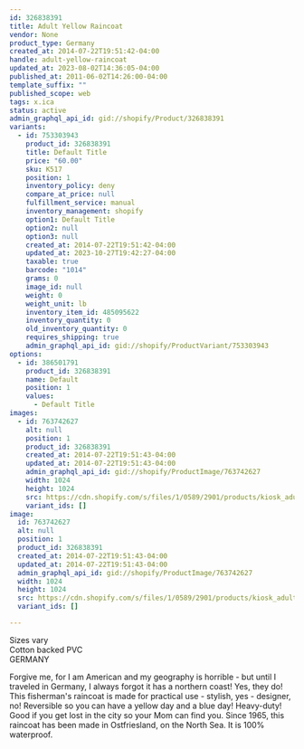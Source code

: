 ```yaml
---
id: 326838391
title: Adult Yellow Raincoat
vendor: None
product_type: Germany
created_at: 2014-07-22T19:51:42-04:00
handle: adult-yellow-raincoat
updated_at: 2023-08-02T14:36:05-04:00
published_at: 2011-06-02T14:26:00-04:00
template_suffix: ""
published_scope: web
tags: x.ica
status: active
admin_graphql_api_id: gid://shopify/Product/326838391
variants:
  - id: 753303943
    product_id: 326838391
    title: Default Title
    price: "60.00"
    sku: K517
    position: 1
    inventory_policy: deny
    compare_at_price: null
    fulfillment_service: manual
    inventory_management: shopify
    option1: Default Title
    option2: null
    option3: null
    created_at: 2014-07-22T19:51:42-04:00
    updated_at: 2023-10-27T19:42:27-04:00
    taxable: true
    barcode: "1014"
    grams: 0
    image_id: null
    weight: 0
    weight_unit: lb
    inventory_item_id: 485095622
    inventory_quantity: 0
    old_inventory_quantity: 0
    requires_shipping: true
    admin_graphql_api_id: gid://shopify/ProductVariant/753303943
options:
  - id: 386501791
    product_id: 326838391
    name: Default
    position: 1
    values:
      - Default Title
images:
  - id: 763742627
    alt: null
    position: 1
    product_id: 326838391
    created_at: 2014-07-22T19:51:43-04:00
    updated_at: 2014-07-22T19:51:43-04:00
    admin_graphql_api_id: gid://shopify/ProductImage/763742627
    width: 1024
    height: 1024
    src: https://cdn.shopify.com/s/files/1/0589/2901/products/kiosk_adultraincoat.tif.jpeg?v=1406073103
    variant_ids: []
image:
  id: 763742627
  alt: null
  position: 1
  product_id: 326838391
  created_at: 2014-07-22T19:51:43-04:00
  updated_at: 2014-07-22T19:51:43-04:00
  admin_graphql_api_id: gid://shopify/ProductImage/763742627
  width: 1024
  height: 1024
  src: https://cdn.shopify.com/s/files/1/0589/2901/products/kiosk_adultraincoat.tif.jpeg?v=1406073103
  variant_ids: []

---
```


Sizes vary  
Cotton backed PVC  
GERMANY

Forgive me, for I am American and my geography is horrible - but until I traveled in Germany, I always forgot it has a northern coast! Yes, they do! This fisherman's raincoat is made for practical use - stylish, yes - designer, no! Reversible so you can have a yellow day and a blue day! Heavy-duty! Good if you get lost in the city so your Mom can find you. Since 1965, this raincoat has been made in Ostfriesland, on the North Sea. It is 100% waterproof.